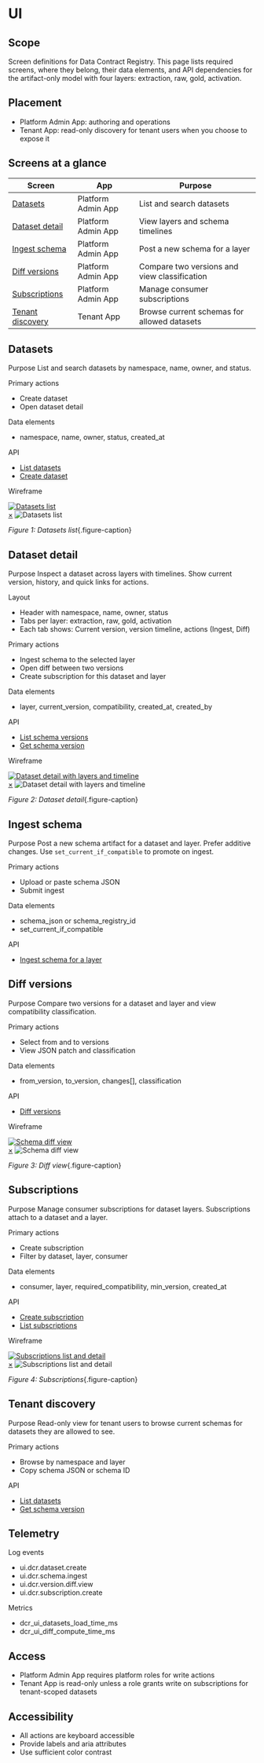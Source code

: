 # UI

## Scope
Screen definitions for Data Contract Registry. This page lists required screens, where they belong, their data elements, and API dependencies for the artifact-only model with four layers: extraction, raw, gold, activation.

## Placement
- Platform Admin App: authoring and operations
- Tenant App: read-only discovery for tenant users when you choose to expose it

## Screens at a glance
| Screen | App | Purpose |
| --- | --- | --- |
| [Datasets](#datasets) | Platform Admin App | List and search datasets |
| [Dataset detail](#dataset-detail) | Platform Admin App | View layers and schema timelines |
| [Ingest schema](#ingest-schema) | Platform Admin App | Post a new schema for a layer |
| [Diff versions](#diff-versions) | Platform Admin App | Compare two versions and view classification |
| [Subscriptions](#subscriptions) | Platform Admin App | Manage consumer subscriptions |
| [Tenant discovery](#tenant-discovery) | Tenant App | Browse current schemas for allowed datasets |

## Datasets
Purpose
List and search datasets by namespace, name, owner, and status.

Primary actions
- Create dataset
- Open dataset detail

Data elements
- namespace, name, owner, status, created_at

API
- [List datasets](api.md#list-datasets)
- [Create dataset](api.md#create-dataset)

Wireframe

<a href="#fig-dcr-datasets" class="image-link">
  <img src="/assets/diagrams/data-contract-registry/datasets.svg" alt="Datasets list">
</a>

<div id="fig-dcr-datasets" class="image-modal">
  <a href="#" class="close-btn">&times;</a>
  <img src="/assets/diagrams/data-contract-registry/datasets.svg" alt="Datasets list">
</div>

_Figure 1: Datasets list_{.figure-caption}

## Dataset detail
Purpose
Inspect a dataset across layers with timelines. Show current version, history, and quick links for actions.

Layout
- Header with namespace, name, owner, status
- Tabs per layer: extraction, raw, gold, activation
- Each tab shows: Current version, version timeline, actions (Ingest, Diff)

Primary actions
- Ingest schema to the selected layer
- Open diff between two versions
- Create subscription for this dataset and layer

Data elements
- layer, current_version, compatibility, created_at, created_by

API
- [List schema versions](api.md#list-schema-versions)
- [Get schema version](api.md#get-schema-version)

Wireframe

<a href="#fig-dcr-dataset-detail" class="image-link">
  <img src="/assets/diagrams/data-contract-registry/dataset-detail.svg" alt="Dataset detail with layers and timeline">
</a>

<div id="fig-dcr-dataset-detail" class="image-modal">
  <a href="#" class="close-btn">&times;</a>
  <img src="/assets/diagrams/data-contract-registry/dataset-detail.svg" alt="Dataset detail with layers and timeline">
</div>

_Figure 2: Dataset detail_{.figure-caption}

## Ingest schema
Purpose
Post a new schema artifact for a dataset and layer. Prefer additive changes. Use `set_current_if_compatible` to promote on ingest.

Primary actions
- Upload or paste schema JSON
- Submit ingest

Data elements
- schema_json or schema_registry_id
- set_current_if_compatible

API
- [Ingest schema for a layer](api.md#ingest-schema-for-a-layer)

## Diff versions
Purpose
Compare two versions for a dataset and layer and view compatibility classification.

Primary actions
- Select from and to versions
- View JSON patch and classification

Data elements
- from_version, to_version, changes[], classification

API
- [Diff versions](api.md#diff-versions)

Wireframe

<a href="#fig-dcr-diff" class="image-link">
  <img src="/assets/diagrams/data-contract-registry/diff-view.svg" alt="Schema diff view">
</a>

<div id="fig-dcr-diff" class="image-modal">
  <a href="#" class="close-btn">&times;</a>
  <img src="/assets/diagrams/data-contract-registry/diff-view.svg" alt="Schema diff view">
</div>

_Figure 3: Diff view_{.figure-caption}

## Subscriptions
Purpose
Manage consumer subscriptions for dataset layers. Subscriptions attach to a dataset and a layer.

Primary actions
- Create subscription
- Filter by dataset, layer, consumer

Data elements
- consumer, layer, required_compatibility, min_version, created_at

API
- [Create subscription](api.md#create-subscription)
- [List subscriptions](api.md#list-subscriptions)

Wireframe

<a href="#fig-dcr-subscriptions" class="image-link">
  <img src="/assets/diagrams/data-contract-registry/subscriptions.svg" alt="Subscriptions list and detail">
</a>

<div id="fig-dcr-subscriptions" class="image-modal">
  <a href="#" class="close-btn">&times;</a>
  <img src="/assets/diagrams/data-contract-registry/subscriptions.svg" alt="Subscriptions list and detail">
</div>

_Figure 4: Subscriptions_{.figure-caption}

## Tenant discovery
Purpose
Read-only view for tenant users to browse current schemas for datasets they are allowed to see.

Primary actions
- Browse by namespace and layer
- Copy schema JSON or schema ID

API
- [List datasets](api.md#list-datasets)
- [Get schema version](api.md#get-schema-version)

## Telemetry
Log events
- ui.dcr.dataset.create
- ui.dcr.schema.ingest
- ui.dcr.version.diff.view
- ui.dcr.subscription.create

Metrics
- dcr_ui_datasets_load_time_ms
- dcr_ui_diff_compute_time_ms

## Access
- Platform Admin App requires platform roles for write actions
- Tenant App is read-only unless a role grants write on subscriptions for tenant-scoped datasets

## Accessibility
- All actions are keyboard accessible
- Provide labels and aria attributes
- Use sufficient color contrast
